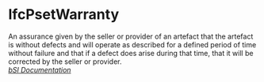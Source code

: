 IfcPsetWarranty
===============
An assurance given by the seller or provider of an artefact that the artefact
is without defects and will operate as described for a defined period of time
without failure and that if a defect does arise during that time, that it will
be corrected by the seller or provider.  
[ _bSI
Documentation_](https://standards.buildingsmart.org/IFC/DEV/IFC4_2/FINAL/HTML/schema/ifcsharedfacilitieselements/pset/pset_warranty.htm)


